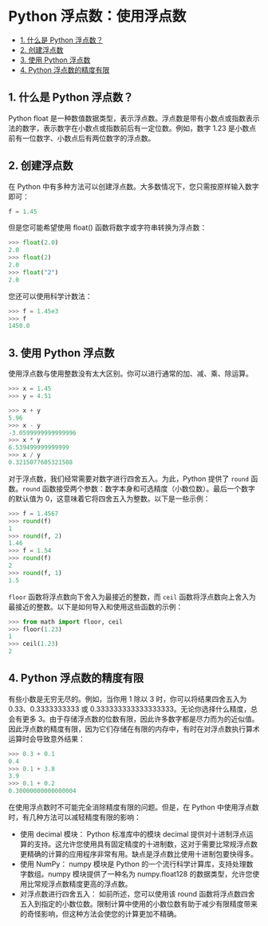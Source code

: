 # Python 浮点数：使用浮点数<!-- omit in toc -->

- [1. 什么是 Python 浮点数？](#1-什么是-python-浮点数)
- [2. 创建浮点数](#2-创建浮点数)
- [3. 使用 Python 浮点数](#3-使用-python-浮点数)
- [4. Python 浮点数的精度有限](#4-python-浮点数的精度有限)

## 1. 什么是 Python 浮点数？

Python float 是一种数值数据类型，表示浮点数。浮点数是带有小数点或指数表示法的数字，表示数字在小数点或指数前后有一定位数。例如，数字 1.23 是小数点前有一位数字、小数点后有两位数字的浮点数。

## 2. 创建浮点数

在 Python 中有多种方法可以创建浮点数。大多数情况下，您只需按原样输入数字即可：

```py
f = 1.45
```

但是您可能希望使用 float() 函数将数字或字符串转换为浮点数：

```py
>>> float(2.0)
2.0
>>> float(2)
2.0
>>> float("2")
2.0
```

您还可以使用科学计数法：

```py
>>> f = 1.45e3
>>> f
1450.0
```

## 3. 使用 Python 浮点数

使用浮点数与使用整数没有太大区别。你可以进行通常的加、减、乘、除运算。

```py
>>> x = 1.45
>>> y = 4.51

>>> x + y
5.96
>>> x - y
-3.0599999999999996
>>> x * y
6.539499999999999
>>> x / y
0.3215077605321508
```

对于浮点数，我们经常需要对数字进行四舍五入。为此，Python 提供了 `round` 函数。`round` 函数接受两个参数：数字本身和可选精度（小数位数）。最后一个数字的默认值为 0，这意味着它将四舍五入为整数。以下是一些示例：

```py
>>> f = 1.4567
>>> round(f)
1
>>> round(f, 2)
1.46
>>> f = 1.54
>>> round(f)
2
>>> round(f, 1)
1.5
```

`floor` 函数将浮点数向下舍入为最接近的整数，而 `ceil` 函数将浮点数向上舍入为最接近的整数。以下是如何导入和使用这些函数的示例：

```py
>>> from math import floor, ceil
>>> floor(1.23)
1
>>> ceil(1.23)
2
```

## 4. Python 浮点数的精度有限

有些小数是无穷无尽的。例如，当你用 1 除以 3 时，你可以将结果四舍五入为 0.33、0.3333333333 或 0.333333333333333333。无论你选择什么精度，总会有更多 3。由于存储浮点数的位数有限，因此许多数字都是尽力而为的近似值。因此浮点数的精度有限，因为它们存储在有限的内存中，有时在对浮点数执行算术运算时会导致意外结果：

```py
>>> 0.3 + 0.1
0.4
>>> 0.1 + 3.8
3.9
>>> 0.1 + 0.2
0.30000000000000004
```

在使用浮点数时不可能完全消除精度有限的问题。但是，在 Python 中使用浮点数时，有几种方法可以减轻精度有限的影响：

-   使用 decimal 模块： Python 标准库中的模块 decimal 提供对十进制浮点运算的支持。这允许您使用具有固定精度的十进制数，这对于需要比常规浮点数更精确的计算的应用程序非常有用。缺点是浮点数比使用十进制包要快得多。
-   使用 NumPy： numpy 模块是 Python 的一个流行科学计算库，支持处理数字数组。numpy 模块提供了一种名为 numpy.float128 的数据类型，允许您使用比常规浮点数精度更高的浮点数。
-   对浮点数进行四舍五入： 如前所述，您可以使用该 round 函数将浮点数四舍五入到指定的小数位数。限制计算中使用的小数位数有助于减少有限精度带来的奇怪影响，但这种方法会使您的计算更加不精确。
